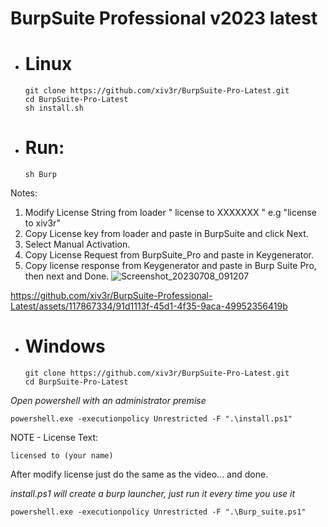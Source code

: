 # BurpSuite Professional v2023 latest

- # Linux 

      git clone https://github.com/xiv3r/BurpSuite-Pro-Latest.git
      cd BurpSuite-Pro-Latest
      sh install.sh

- # Run:
    
      sh Burp
    

Notes: 
1. Modify License String from loader " license to XXXXXXX " e.g "license to xiv3r"
2. Copy License key from loader and paste in BurpSuite and click Next.
3. Select Manual Activation.
4. Copy License Request from BurpSuite_Pro and paste in Keygenerator.
5. Copy license response from Keygenerator and paste in Burp Suite Pro, then next and Done.
![Screenshot_20230708_091207](https://github.com/xiv3r/BurpSuite-Professional-Latest/assets/117867334/11a8fb20-5e9f-4dd6-a303-8cce6552a07a)


https://github.com/xiv3r/BurpSuite-Professional-Latest/assets/117867334/91d1113f-45d1-4f35-9aca-49952356419b


- # Windows

      git clone https://github.com/xiv3r/BurpSuite-Pro-Latest.git
      cd BurpSuite-Pro-Latest

*Open powershell with an administrator premise*

    powershell.exe -executionpolicy Unrestricted -F ".\install.ps1"


NOTE - License Text:

    licensed to (your name)


After modify license just do the same as the video...
and done.

*install.ps1 will create a burp launcher, just run it every time you use it*

    powershell.exe -executionpolicy Unrestricted -F ".\Burp_suite.ps1"
